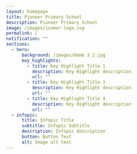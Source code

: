 ```yaml
---
layout: homepage
title: Pioneer Primary School
description: Pioneer Primary School
image: /images/isomer-logo.svg
permalink: /
notification: ""
sections:
  - hero:
      background: /images/Home 3_2.jpg
      key_highlights:
        - title: Key Highlight Title 1
          description: Key Highlight description
          url: ""
        - title: Key Highlight Title 3
          description: Key Highlight description
          url: ""
        - title: Key Highlight Title 4
          description: Key Highlight description
          url: ""
  - infopic:
      title: Infopic Title
      subtitle: Infopic Subtitle
      description: Infopic description
      button: Button Text
      alt: Image alt text
---
```

